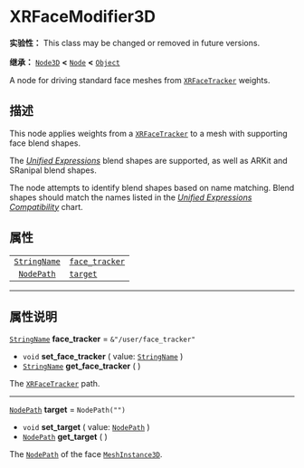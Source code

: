 <!-- ⚠ 请勿编辑本文件 ⚠ -->
<!-- 本文档使用脚本从 WeDot 引擎源码仓库生成。 -->
<!-- 生成脚本：https://github.com/WeDot-Engine/WeDot/tree/4.3/doc/tools/make_md.py； -->
<!-- 原文件：https://github.com/WeDot-Engine/WeDot/tree/4.3/doc/classes/XRFaceModifier3D.xml。 -->

<div id="_class_xrfacemodifier3d"></div>

# XRFaceModifier3D

**实验性：** This class may be changed or removed in future versions.

**继承：** [`Node3D`](class_node3d.md) **<** [`Node`](class_node.md) **<** [`Object`](class_object.md)

A node for driving standard face meshes from [`XRFaceTracker`](class_xrfacetracker.md) weights.

## 描述

This node applies weights from a [`XRFaceTracker`](class_xrfacetracker.md) to a mesh with supporting face blend shapes.

The [*Unified Expressions*](https://docs.vrcft.io/docs/tutorial-avatars/tutorial-avatars-extras/unified-blendshapes) blend shapes are supported, as well as ARKit and SRanipal blend shapes.

The node attempts to identify blend shapes based on name matching. Blend shapes should match the names listed in the [*Unified Expressions Compatibility*](https://docs.vrcft.io/docs/tutorial-avatars/tutorial-avatars-extras/compatibility/overview) chart.

## 属性

|||
|:-:|:--|
| [`StringName`](class_stringname.md) | [`face_tracker`](class_xrfacemodifier3d.md#class_xrfacemodifier3d_property_face_tracker) | ``&"/user/face_tracker"`` |
| [`NodePath`](class_nodepath.md)     | [`target`](class_xrfacemodifier3d.md#class_xrfacemodifier3d_property_target)             | ``NodePath("")``          |

<!-- rst-class:: classref-section-separator -->

---

## 属性说明

<div id="_class_xrfacemodifier3d_property_face_tracker"></div>

[`StringName`](class_stringname.md) **face_tracker** = ``&"/user/face_tracker"`` <div id="class_xrfacemodifier3d_property_face_tracker"></div>

- `void` **set_face_tracker** ( value: [`StringName`](class_stringname.md) )
- [`StringName`](class_stringname.md) **get_face_tracker** ( )

The [`XRFaceTracker`](class_xrfacetracker.md) path.

<!-- rst-class:: classref-item-separator -->

---

<div id="_class_xrfacemodifier3d_property_target"></div>

[`NodePath`](class_nodepath.md) **target** = ``NodePath("")`` <div id="class_xrfacemodifier3d_property_target"></div>

- `void` **set_target** ( value: [`NodePath`](class_nodepath.md) )
- [`NodePath`](class_nodepath.md) **get_target** ( )

The [`NodePath`](class_nodepath.md) of the face [`MeshInstance3D`](class_meshinstance3d.md).

[^virtual]: 本方法通常需要用户覆盖才能生效。
[^const]: 本方法无副作用，不会修改该实例的任何成员变量。
[^vararg]: 本方法除了能接受在此处描述的参数外，还能够继续接受任意数量的参数。
[^constructor]: 本方法用于构造某个类型。
[^static]: 调用本方法无需实例，可直接使用类名进行调用。
[^operator]: 本方法描述的是使用本类型作为左操作数的有效运算符。
[^bitfield]: 这个值是由下列位标志构成位掩码的整数。
[^void]: 无返回值。
